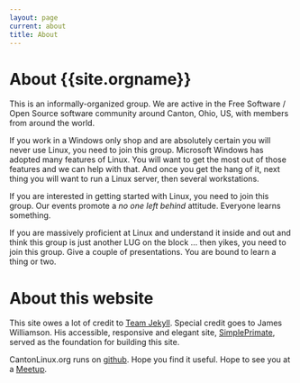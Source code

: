 ```yaml
---
layout: page
current: about
title: About
---
```

# About {{site.orgname}}

This is an informally-organized group. We are active in the Free Software / Open Source software community around Canton, Ohio, US, with members from around the world.

If you work in a Windows only shop and are absolutely certain you
will never use Linux, you need to join this group. Microsoft Windows has adopted
many features of Linux. You will want to get the most out of those features and we can help with that. And once you get the hang of it, next thing you will want to run a Linux server, then several workstations.

If you are interested in getting started with Linux, you need to join this group. Our events promote a *no one left behind* attitude. Everyone learns something.

If you are massively proficient at Linux and understand it inside and out
and think this group is just another LUG on the block … then yikes, you
need to join this group. Give a couple of presentations. You are bound to learn
a thing or two.

# About this website

This site owes a lot of credit to [Team Jekyll](https://jekyllrb.com). Special credit goes to James Williamson. His accessible, responsive and elegant site, [SimplePrimate](http://simpleprimae.com), served as the foundation for building this site. 

CantonLinux.org runs on [github]({{site.githuburl}}). Hope you find it useful. Hope to see you at a [Meetup]({{site.meetupurl}}).
